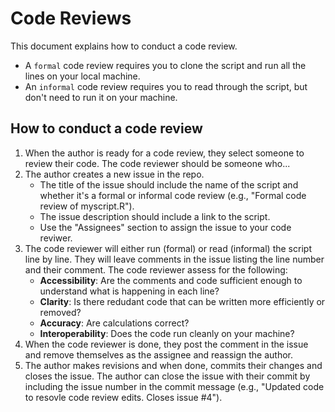 # Code Reviews
This document explains how to conduct a code review.  
- A `formal` code review requires you to clone the script and run all the lines on your local machine.
- An `informal` code review requires you to read through the script, but don't need to run it on your machine.

## How to conduct a code review
1. When the author is ready for a code review, they select someone to review their code. The code reviewer should be someone who...
2. The author creates a new issue in the repo.
   - The title of the issue should include the name of the script and whether it's a formal or informal code review (e.g., "Formal code review of myscript.R").
   - The issue description should include a link to the script.
   - Use the "Assignees" section to assign the issue to your code reviwer.
4. The code reviewer will either run (formal) or read (informal) the script line by line. They will leave comments in the issue listing the line number and their comment. The code reviewer assess for the following:
   - **Accessibility**: Are the comments and code sufficient enough to understand what is happening in each line? 
   - **Clarity**: Is there redudant code that can be written more efficiently or removed? 
   - **Accuracy**: Are calculations correct?
   - **Interoperability**: Does the code run cleanly on your machine?
5. When the code reviewer is done, they post the comment in the issue and remove themselves as the assignee and reassign the author.
6. The author makes revisions and when done, commits their changes and closes the issue. The author can close the issue with their commit by including the issue number in the commit message (e.g., "Updated code to resovle code review edits. Closes issue #4").


